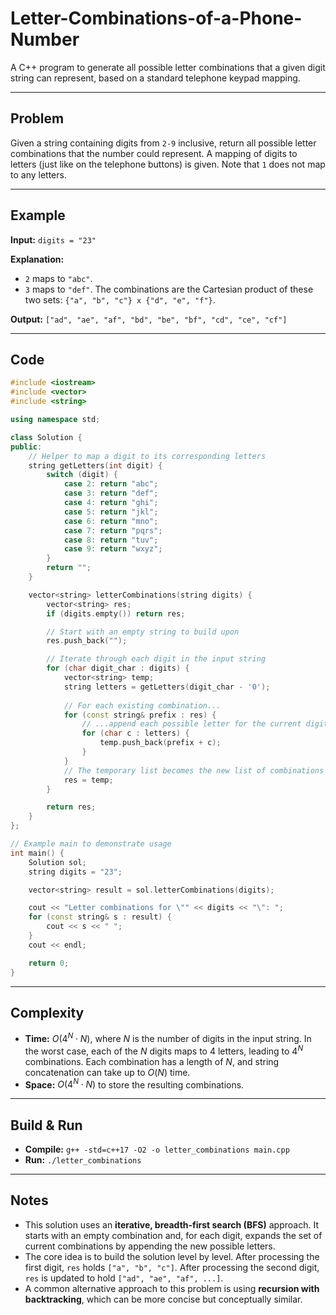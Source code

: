 # Letter-Combinations-of-a-Phone-Number

A C++ program to generate all possible letter combinations that a given digit string can represent, based on a standard telephone keypad mapping.

-----

## Problem

Given a string containing digits from `2-9` inclusive, return all possible letter combinations that the number could represent. A mapping of digits to letters (just like on the telephone buttons) is given. Note that `1` does not map to any letters.

-----

## Example

**Input:** `digits = "23"`

**Explanation:**

  - `2` maps to `"abc"`.
  - `3` maps to `"def"`.
    The combinations are the Cartesian product of these two sets: `{"a", "b", "c"} x {"d", "e", "f"}`.

**Output:** `["ad", "ae", "af", "bd", "be", "bf", "cd", "ce", "cf"]`

-----

## Code

```cpp
#include <iostream>
#include <vector>
#include <string>

using namespace std;

class Solution {
public:
    // Helper to map a digit to its corresponding letters
    string getLetters(int digit) {
        switch (digit) {
            case 2: return "abc";
            case 3: return "def";
            case 4: return "ghi";
            case 5: return "jkl";
            case 6: return "mno";
            case 7: return "pqrs";
            case 8: return "tuv";
            case 9: return "wxyz";
        }
        return "";
    }

    vector<string> letterCombinations(string digits) {
        vector<string> res;
        if (digits.empty()) return res;

        // Start with an empty string to build upon
        res.push_back("");

        // Iterate through each digit in the input string
        for (char digit_char : digits) {
            vector<string> temp;
            string letters = getLetters(digit_char - '0');
            
            // For each existing combination...
            for (const string& prefix : res) {
                // ...append each possible letter for the current digit
                for (char c : letters) {
                    temp.push_back(prefix + c);
                }
            }
            // The temporary list becomes the new list of combinations
            res = temp;
        }

        return res;
    }
};

// Example main to demonstrate usage
int main() {
    Solution sol;
    string digits = "23";

    vector<string> result = sol.letterCombinations(digits);

    cout << "Letter combinations for \"" << digits << "\": ";
    for (const string& s : result) {
        cout << s << " ";
    }
    cout << endl;

    return 0;
}
```

-----

## Complexity

  - **Time:** $O(4^N \cdot N)$, where $N$ is the number of digits in the input string. In the worst case, each of the $N$ digits maps to 4 letters, leading to $4^N$ combinations. Each combination has a length of $N$, and string concatenation can take up to $O(N)$ time.
  - **Space:** $O(4^N \cdot N)$ to store the resulting combinations.

-----

## Build & Run

  - **Compile:** `g++ -std=c++17 -O2 -o letter_combinations main.cpp`
  - **Run:** `./letter_combinations`

-----

## Notes

  - This solution uses an **iterative, breadth-first search (BFS)** approach. It starts with an empty combination and, for each digit, expands the set of current combinations by appending the new possible letters.
  - The core idea is to build the solution level by level. After processing the first digit, `res` holds `["a", "b", "c"]`. After processing the second digit, `res` is updated to hold `["ad", "ae", "af", ...]`.
  - A common alternative approach to this problem is using **recursion with backtracking**, which can be more concise but conceptually similar.

